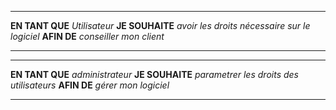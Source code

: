 * * *

**EN TANT QUE**
*Utilisateur*
**JE SOUHAITE**
*avoir les droits nécessaire sur le logiciel*
**AFIN DE**
*conseiller mon client*

* * *

* * *

**EN TANT QUE**
*administrateur*
**JE SOUHAITE**
*parametrer les droits des utilisateurs*
**AFIN DE**
*gérer mon logiciel*

* * *